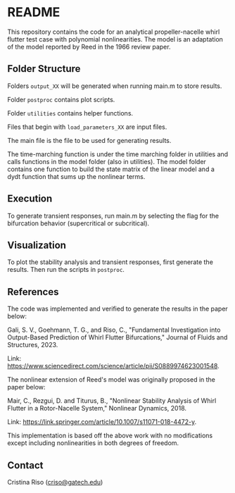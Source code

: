 # README

This repository contains the code for an analytical propeller-nacelle whirl flutter test case with polynomial nonlinearities. The model is an adaptation of the model reported by Reed in the 1966 review paper.

## Folder Structure

Folders `output_XX` will be generated when running main.m to store results.

Folder `postproc` contains plot scripts.

Folder `utilities` contains helper functions.

Files that begin with `load_parameters_XX` are input files. 

The main file is the file to be used for generating results.

The time-marching function is under the time marching folder in utilities and calls functions in the model folder (also in utilities). The model folder contains one function to build the state matrix of the linear model and a dydt function that sums up the nonlinear terms.

## Execution

To generate transient responses, run main.m by selecting the flag for the bifurcation behavior (supercritical or subcritical). 

## Visualization

To plot the stability analysis and transient responses, first generate the results. Then run the scripts in `postproc`.

## References

The code was implemented and verified to generate the results in the paper below:

Gali, S. V., Goehmann, T. G., and Riso, C., "Fundamental Investigation into Output-Based Prediction of Whirl Flutter Bifurcations," Journal of Fluids and Structures, 2023. 

Link: https://www.sciencedirect.com/science/article/pii/S0889974623001548. 

The nonlinear extension of Reed's model was originally proposed in the paper below:

Mair, C., Rezgui, D. and Titurus, B., "Nonlinear Stability Analysis of Whirl Flutter in a Rotor-Nacelle System," Nonlinear Dynamics, 2018. 

Link: https://link.springer.com/article/10.1007/s11071-018-4472-y. 

This implementation is based off the above work with no modifications except including nonlinearities in both degrees of freedom.

## Contact

Cristina Riso (criso@gatech.edu)

